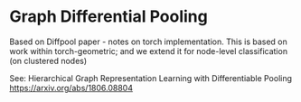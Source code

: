 # Graph Differential Pooling

Based on Diffpool paper - notes on torch implementation. This is based on work within torch-geometric; and we extend it for node-level classification (on clustered nodes)

See: Hierarchical Graph Representation Learning with Differentiable Pooling
https://arxiv.org/abs/1806.08804
